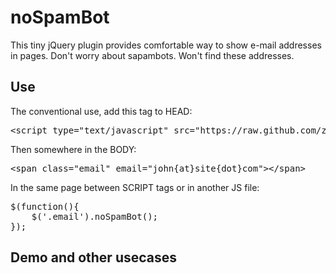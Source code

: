 <h1>noSpamBot</h1>
<p>
This tiny jQuery plugin provides comfortable way to show e-mail addresses in pages.
Don't worry about sapambots. Won't find these addresses.
</p>

<h2>Use</h2>
<p>
  The conventional use, add this tag to HEAD:
  <pre>
&lt;script type="text/javascript" src="https://raw.github.com/zsoltlengyelit/noSpamBot/master/jquery.noSpamBot.js"&gt;&lt;/script&gt; 
</pre>
Then somewhere in the BODY:
<pre>
&lt;span class="email" email="john{at}site{dot}com"&gt;&lt;/span&gt;
</pre>
In the same page between SCRIPT tags or in another JS file:
<pre>
$(function(){
    $('.email').noSpamBot();
});
</pre>
</p>
<h2>Demo and other usecases</h2>
<http://jsfiddle.net/pzv8g/42/embedded/result/>
